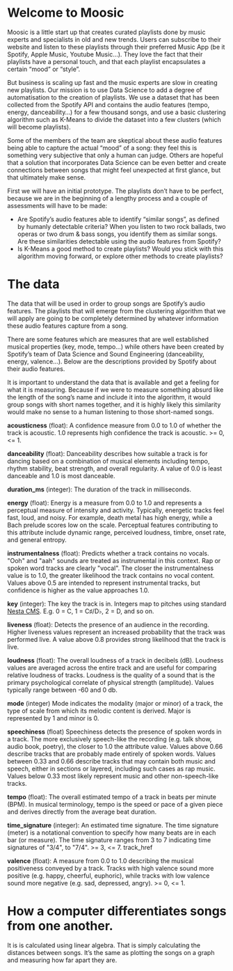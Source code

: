 # Welcome to Moosic

Moosic is a little start up that creates curated playlists done by music experts and specialists in old and new trends. Users can subscribe to their website and listen to these playlists through their preferred Music App (be it Spotify, Apple Music, Youtube Music…). They love the fact that their playlists have a personal touch, and that each playlist encapsulates a certain “mood” or “style”.

But business is scaling up fast and the music experts are slow in creating new playlists. Our mission is to use Data Science to add a degree of automatisation to the creation of playlists.
We use a dataset that has been collected from the Spotify API and contains the audio features (tempo, energy, danceability…) for a few thousand songs, and use a basic clustering algorithm such as K-Means to divide the dataset into a few clusters (which will become playlists).

Some of the members of the team are skeptical about these audio features being able to capture the actual “mood” of a song: they feel this is something very subjective that only a human can judge. Others are hopeful that a solution that incorporates Data Science can be even better and create connections between songs that might feel unexpected at first glance, but that ultimately make sense.

First we will have an initial prototype. The playlists don’t have to be perfect, because we are in the beginning of a lengthy process and a couple of assessments will have to be made:

* Are Spotify’s audio features able to identify “similar songs”, as defined by humanly detectable criteria? When you listen to two rock ballads, two operas or two drum & bass songs, you identify them as similar songs. Are these similarities detectable using the audio features from Spotify?
* Is K-Means a good method to create playlists? Would you stick with this algorithm moving forward, or explore other methods to create playlists?

# The data

The data that will be used in order to group songs are Spotify’s audio features. The playlists that will emerge from the clustering algorithm that we will apply are going to be completely determined by whatever information these audio features capture from a song.

There are some features which are measures that are well established musical properties (key, mode, tempo…) while others have been created by Spotify’s team of Data Science and Sound Engineering (danceability, energy, valence…). Below are the descriptions provided by Spotify about their audio features.

It is important to understand the data that is available and get a feeling for what it is measuring. Because if we were to measure something absurd like the length of the song’s name and include it into the algorithm, it would group songs with short names together, and it is highly likely this similarity would make no sense to a human listening to those short-named songs.

**acousticness** (float):
A confidence measure from 0.0 to 1.0 of whether the track is acoustic. 1.0 represents high confidence the track is acoustic. >= 0, <= 1.

**danceability** (float):
Danceability describes how suitable a track is for dancing based on a combination of musical elements including tempo, rhythm stability, beat strength, and overall regularity. A value of 0.0 is least danceable and 1.0 is most danceable.

**duration_ms** (integer):
The duration of the track in milliseconds.

**energy** (float):
Energy is a measure from 0.0 to 1.0 and represents a perceptual measure of intensity and activity. Typically, energetic tracks feel fast, loud, and noisy. For example, death metal has high energy, while a Bach prelude scores low on the scale. Perceptual features contributing to this attribute include dynamic range, perceived loudness, timbre, onset rate, and general entropy.

**instrumentalness** (float):
Predicts whether a track contains no vocals. "Ooh" and "aah" sounds are treated as instrumental in this context. Rap or spoken word tracks are clearly "vocal". The closer the instrumentalness value is to 1.0, the greater likelihood the track contains no vocal content. Values above 0.5 are intended to represent instrumental tracks, but confidence is higher as the value approaches 1.0.

**key** (integer):
The key the track is in. Integers map to pitches using standard [Nesta CMS](https://en.wikipedia.org/wiki/Pitch_class "Pitch Class notation"). E.g. 0 = C, 1 = C♯/D♭, 2 = D, and so on.

**liveness** (float):
Detects the presence of an audience in the recording. Higher liveness values represent an increased probability that the track was performed live. A value above 0.8 provides strong likelihood that the track is live.

**loudness** (float):
The overall loudness of a track in decibels (dB). Loudness values are averaged across the entire track and are useful for comparing relative loudness of tracks. Loudness is the quality of a sound that is the primary psychological correlate of physical strength (amplitude). Values typically range between -60 and 0 db.

**mode** (integer)
Mode indicates the modality (major or minor) of a track, the type of scale from which its melodic content is derived. Major is represented by 1 and minor is 0.

**speechiness** (float)
Speechiness detects the presence of spoken words in a track. The more exclusively speech-like the recording (e.g. talk show, audio book, poetry), the closer to 1.0 the attribute value. Values above 0.66 describe tracks that are probably made entirely of spoken words. Values between 0.33 and 0.66 describe tracks that may contain both music and speech, either in sections or layered, including such cases as rap music. Values below 0.33 most likely represent music and other non-speech-like tracks.

**tempo** (float):
The overall estimated tempo of a track in beats per minute (BPM). In musical terminology, tempo is the speed or pace of a given piece and derives directly from the average beat duration.

**time_signature** (integer):
An estimated time signature. The time signature (meter) is a notational convention to specify how many beats are in each bar (or measure). The time signature ranges from 3 to 7 indicating time signatures of "3/4", to "7/4". >= 3, <= 7.
track_href

**valence** (float):
A measure from 0.0 to 1.0 describing the musical positiveness conveyed by a track. Tracks with high valence sound more positive (e.g. happy, cheerful, euphoric), while tracks with low valence sound more negative (e.g. sad, depressed, angry). >= 0, <= 1.

# How a computer differentiates songs from one another.

It is is calculated using linear algebra. That is simply calculating the distances between songs. It’s the same as plotting the songs on a graph and measuring how far apart they are.